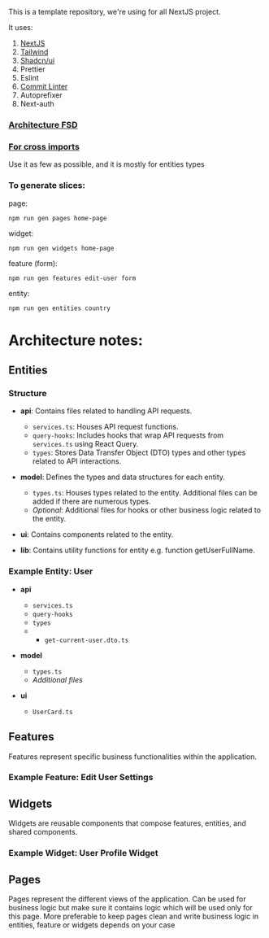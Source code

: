 This is a template repository, we're using for all NextJS project.

It uses:

1. [NextJS](https://nextjs.org/)
2. [Tailwind](https://tailwindcss.com/)
3. [Shadcn/ui](https://ui.shadcn.com/)
4. Prettier
5. Eslint
6. [Commit Linter](https://commitlint.js.org/#/)
7. Autoprefixer
8. Next-auth

### [Architecture FSD](https://feature-sliced.design/docs)


### [For cross imports](https://github.com/feature-sliced/documentation/discussions/390#discussioncomment-5570073)
Use it as few as possible, and it is mostly for entities types


### To generate slices:

page:
```shell
npm run gen pages home-page
```
widget:

```shell
npm run gen widgets home-page
```

feature (form):

```shell
npm run gen features edit-user form
```

entity:

```shell
npm run gen entities country
```

# Architecture notes:
## Entities

### Structure

- **api**: Contains files related to handling API requests.
    - `services.ts`: Houses API request functions.
    - `query-hooks`: Includes hooks that wrap API requests from `services.ts` using React Query.
    - `types`: Stores Data Transfer Object (DTO) types and other types related to API interactions.

- **model**: Defines the types and data structures for each entity.
    - `types.ts`: Houses types related to the entity. Additional files can be added if there are numerous types.
    - *Optional*: Additional files for hooks or other business logic related to the entity.

- **ui**: Contains components related to the entity.

- **lib**: Contains utility functions for entity e.g. function getUserFullName.

### Example Entity: User

- **api**
    - `services.ts`
    - `query-hooks`
    - `types`
    - - `get-current-user.dto.ts`

- **model**
    - `types.ts`
    - *Additional files*

- **ui**
    - `UserCard.ts`

## Features

Features represent specific business functionalities within the application.

### Example Feature: Edit User Settings

## Widgets

Widgets are reusable components that compose features, entities, and shared components.

### Example Widget: User Profile Widget

## Pages

Pages represent the different views of the application.
Can be used for business logic but make sure it contains logic which will be used only for this page. More preferable to keep pages clean and write business logic in entities, feature or widgets depends on your case
